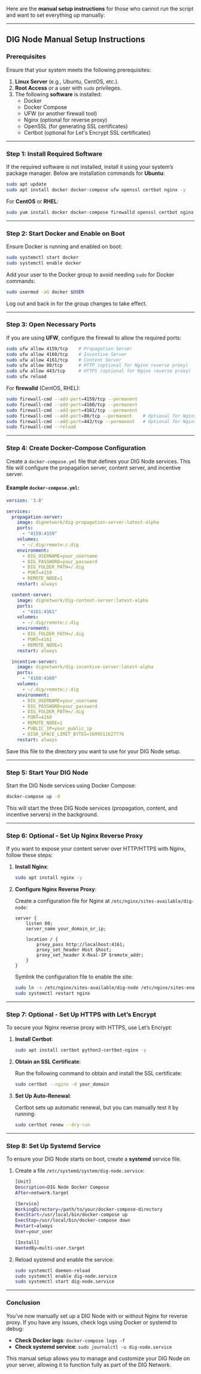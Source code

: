 Here are the **manual setup instructions** for those who cannot run the script and want to set everything up manually:

---

## **DIG Node Manual Setup Instructions**

### **Prerequisites**

Ensure that your system meets the following prerequisites:
1. **Linux Server** (e.g., Ubuntu, CentOS, etc.).
2. **Root Access** or a user with `sudo` privileges.
3. The following **software** is installed:
   - Docker
   - Docker Compose
   - UFW (or another firewall tool)
   - Nginx (optional for reverse proxy)
   - OpenSSL (for generating SSL certificates)
   - Certbot (optional for Let's Encrypt SSL certificates)

---

### **Step 1: Install Required Software**

If the required software is not installed, install it using your system’s package manager. Below are installation commands for **Ubuntu**:

```bash
sudo apt update
sudo apt install docker docker-compose ufw openssl certbot nginx -y
```

For **CentOS** or **RHEL**:

```bash
sudo yum install docker docker-compose firewalld openssl certbot nginx -y
```

---

### **Step 2: Start Docker and Enable on Boot**

Ensure Docker is running and enabled on boot:

```bash
sudo systemctl start docker
sudo systemctl enable docker
```

Add your user to the Docker group to avoid needing `sudo` for Docker commands:

```bash
sudo usermod -aG docker $USER
```

Log out and back in for the group changes to take effect.

---

### **Step 3: Open Necessary Ports**

If you are using **UFW**, configure the firewall to allow the required ports:

```bash
sudo ufw allow 4159/tcp    # Propagation Server
sudo ufw allow 4160/tcp    # Incentive Server
sudo ufw allow 4161/tcp    # Content Server
sudo ufw allow 80/tcp      # HTTP (optional for Nginx reverse proxy)
sudo ufw allow 443/tcp     # HTTPS (optional for Nginx reverse proxy)
sudo ufw reload
```

For **firewalld** (CentOS, RHEL):

```bash
sudo firewall-cmd --add-port=4159/tcp --permanent
sudo firewall-cmd --add-port=4160/tcp --permanent
sudo firewall-cmd --add-port=4161/tcp --permanent
sudo firewall-cmd --add-port=80/tcp --permanent    # Optional for Nginx
sudo firewall-cmd --add-port=443/tcp --permanent   # Optional for Nginx
sudo firewall-cmd --reload
```

---

### **Step 4: Create Docker-Compose Configuration**

Create a `docker-compose.yml` file that defines your DIG Node services. This file will configure the propagation server, content server, and incentive server.

#### Example `docker-compose.yml`:

```yaml
version: '3.8'

services:
  propagation-server:
    image: dignetwork/dig-propagation-server:latest-alpha
    ports:
      - "4159:4159"
    volumes:
      - ~/.dig/remote:/.dig
    environment:
      - DIG_USERNAME=your_username
      - DIG_PASSWORD=your_password
      - DIG_FOLDER_PATH=/.dig
      - PORT=4159
      - REMOTE_NODE=1
    restart: always

  content-server:
    image: dignetwork/dig-content-server:latest-alpha
    ports:
      - "4161:4161"
    volumes:
      - ~/.dig/remote:/.dig
    environment:
      - DIG_FOLDER_PATH=/.dig
      - PORT=4161
      - REMOTE_NODE=1
    restart: always

  incentive-server:
    image: dignetwork/dig-incentive-server:latest-alpha
    ports:
      - "4160:4160"
    volumes:
      - ~/.dig/remote:/.dig
    environment:
      - DIG_USERNAME=your_username
      - DIG_PASSWORD=your_password
      - DIG_FOLDER_PATH=/.dig
      - PORT=4160
      - REMOTE_NODE=1
      - PUBLIC_IP=your_public_ip
      - DISK_SPACE_LIMIT_BYTES=1099511627776
    restart: always
```

Save this file to the directory you want to use for your DIG Node setup.

---

### **Step 5: Start Your DIG Node**

Start the DIG Node services using Docker Compose:

```bash
docker-compose up -d
```

This will start the three DIG Node services (propagation, content, and incentive servers) in the background.

---

### **Step 6: Optional - Set Up Nginx Reverse Proxy**

If you want to expose your content server over HTTP/HTTPS with Nginx, follow these steps:

1. **Install Nginx**:

   ```bash
   sudo apt install nginx -y
   ```

2. **Configure Nginx Reverse Proxy**:

   Create a configuration file for Nginx at `/etc/nginx/sites-available/dig-node`:

   ```nginx
   server {
       listen 80;
       server_name your_domain_or_ip;

       location / {
           proxy_pass http://localhost:4161;
           proxy_set_header Host $host;
           proxy_set_header X-Real-IP $remote_addr;
       }
   }
   ```

   Symlink the configuration file to enable the site:

   ```bash
   sudo ln -s /etc/nginx/sites-available/dig-node /etc/nginx/sites-enabled/
   sudo systemctl restart nginx
   ```

---

### **Step 7: Optional - Set Up HTTPS with Let’s Encrypt**

To secure your Nginx reverse proxy with HTTPS, use Let’s Encrypt:

1. **Install Certbot**:

   ```bash
   sudo apt install certbot python3-certbot-nginx -y
   ```

2. **Obtain an SSL Certificate**:

   Run the following command to obtain and install the SSL certificate:

   ```bash
   sudo certbot --nginx -d your_domain
   ```

3. **Set Up Auto-Renewal**:

   Certbot sets up automatic renewal, but you can manually test it by running:

   ```bash
   sudo certbot renew --dry-run
   ```

---

### **Step 8: Set Up Systemd Service**

To ensure your DIG Node starts on boot, create a **systemd** service file.

1. Create a file `/etc/systemd/system/dig-node.service`:

   ```bash
   [Unit]
   Description=DIG Node Docker Compose
   After=network.target

   [Service]
   WorkingDirectory=/path/to/your/docker-compose-directory
   ExecStart=/usr/local/bin/docker-compose up
   ExecStop=/usr/local/bin/docker-compose down
   Restart=always
   User=your_user

   [Install]
   WantedBy=multi-user.target
   ```

2. Reload systemd and enable the service:

   ```bash
   sudo systemctl daemon-reload
   sudo systemctl enable dig-node.service
   sudo systemctl start dig-node.service
   ```

---

### **Conclusion**

You’ve now manually set up a DIG Node with or without Nginx for reverse proxy. If you have any issues, check logs using Docker or systemd to debug:

- **Check Docker logs**: `docker-compose logs -f`
- **Check systemd service**: `sudo journalctl -u dig-node.service`

This manual setup allows you to manage and customize your DIG Node on your server, allowing it to function fully as part of the DIG Network.